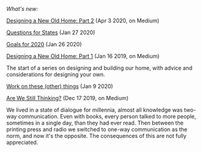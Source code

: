 <div class="blog-post-content"><p><em>What's new:</em></p>
<p><a href="https://medium.com/@simon.sarris/designing-a-new-old-home-part-2-2a5ea1a1b2b3">Designing a New Old Home: Part 2</a> (Apr 3 2020, on Medium)</p>
<p><a href="/questions-for-states">Questions for States</a> (Jan 27 2020)</p>
<p><a href="/goals2020">Goals for 2020</a> (Jan 26 2020)</p>
<p><a href="https://medium.com/@simon.sarris/designing-a-new-old-home-part-1-cf298b58ed41">Designing a New Old Home: Part 1</a> (Jan 16 2019, on Medium)</p>
<p>The start of a series on designing and building our home, with advice and considerations for designing your own.</p>
<p><a href="/work-on">Work on these (other) things</a> (Jan 9 2020)</p>
<p><a href="https://medium.com/@simon.sarris/are-we-still-thinking-795bd9f4a658">Are We Still Thinking?</a> (Dec 17 2019, on Medium)</p>
<p>We lived in a state of dialogue for millennia, almost all knowledge was two-way communication.
Even with books, every person talked to more people, sometimes in a single day, than they had ever read.
Then between the printing press and radio we switched to one-way communication as the norm,
and now it's the opposite. The consequences of this are not fully appreciated.</p></div>
